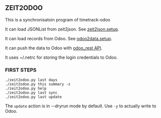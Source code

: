 ## ZEIT2ODOO

This is a synchronisatoin program of timetrack-odoo

It can load JSONList from zeit2json. See [zeit2json.setup](zeit2json.setup.md).

It can load records from Odoo. See [odoo2data.setup](odoo2data.setup.md).

It can push the data to Odoo with [odoo_rest API](odoo_rest.setup.md).

It uses ~/.netrc for storing the login credentials to Odoo.

### FIRST STEPS

    ./zeit2odoo.py last days
    ./zeit2odoo.py this summary -z
    ./zeit2odoo.py help
    ./zeit2odoo.py last sync
    ./zeit2odoo.py last update

The `update` action is in --dryrun mode by default. Use `-y` to actually write to Odoo.


